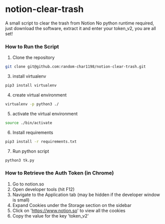 # notion-clear-trash

A small script to clear the trash from Notion
No python runtime required, just download the software, extract it and enter your token_v2, you are all set!
### How to Run the Script

1. Clone the repository
```bash
git clone git@github.com:random-char1198/notion-clear-trash.git
```
3. install virtualenv
```bash
pip3 install virtualenv
```
4. create virtual environment
```bash
virtualenv -p python3 ./
```
5. activate the virtual environment
```bash
source ./bin/activate
```
6. Install requirements
```bash
pip3 install -r requirements.txt
```
7. Run python script
```bash
python3 tk.py
```

### How to Retrieve the Auth Token (in Chrome)

1. Go to notion.so
2. Open developer tools (hit F12)
3. Navigate to the Application tab (may be hidden if the developer window is small)
4. Expand Cookies under the Storage section on the sidebar
5. Click on 'https://www.notion.so' to view all the cookies
6. Copy the value for the key 'token_v2'
